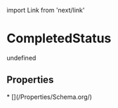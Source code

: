 import Link from 'next/link'
# CompletedStatus

undefined

## Properties

<Grid>
* [](/Properties/Schema.org/)

</Grid>

